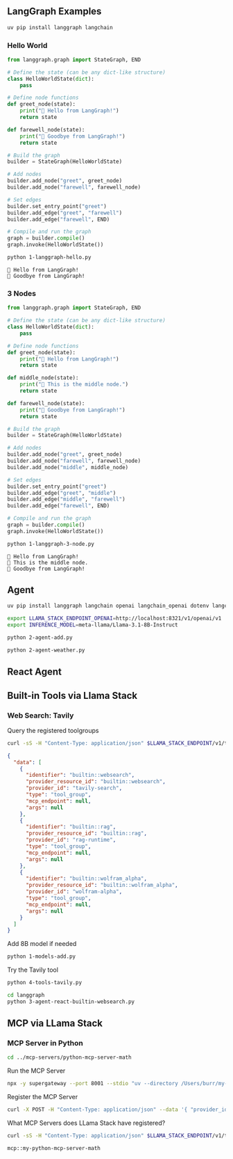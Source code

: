 ## LangGraph Examples

```bash
uv pip install langgraph langchain
```

### Hello World

```python
from langgraph.graph import StateGraph, END

# Define the state (can be any dict-like structure)
class HelloWorldState(dict):
    pass

# Define node functions
def greet_node(state):
    print("👋 Hello from LangGraph!")
    return state

def farewell_node(state):
    print("👋 Goodbye from LangGraph!")
    return state

# Build the graph
builder = StateGraph(HelloWorldState)

# Add nodes
builder.add_node("greet", greet_node)
builder.add_node("farewell", farewell_node)

# Set edges
builder.set_entry_point("greet")
builder.add_edge("greet", "farewell")
builder.add_edge("farewell", END)

# Compile and run the graph
graph = builder.compile()
graph.invoke(HelloWorldState())
```


```bash
python 1-langgraph-hello.py
```

```
👋 Hello from LangGraph!
👋 Goodbye from LangGraph!
```

### 3 Nodes

```python
from langgraph.graph import StateGraph, END

# Define the state (can be any dict-like structure)
class HelloWorldState(dict):
    pass

# Define node functions
def greet_node(state):
    print("👋 Hello from LangGraph!")
    return state

def middle_node(state):
    print("🔄 This is the middle node.")
    return state

def farewell_node(state):
    print("👋 Goodbye from LangGraph!")
    return state

# Build the graph
builder = StateGraph(HelloWorldState)

# Add nodes
builder.add_node("greet", greet_node)
builder.add_node("farewell", farewell_node)
builder.add_node("middle", middle_node)

# Set edges
builder.set_entry_point("greet")
builder.add_edge("greet", "middle")
builder.add_edge("middle", "farewell")
builder.add_edge("farewell", END)

# Compile and run the graph
graph = builder.compile()
graph.invoke(HelloWorldState())
```

```bash
python 1-langgraph-3-node.py
```

```
👋 Hello from LangGraph!
🔄 This is the middle node.
👋 Goodbye from LangGraph!
```

## Agent

```bash
uv pip install langgraph langchain openai langchain_openai dotenv langchain_community
```


```bash
export LLAMA_STACK_ENDPOINT_OPENAI=http://localhost:8321/v1/openai/v1
export INFERENCE_MODEL=meta-llama/Llama-3.1-8B-Instruct

```

```bash
python 2-agent-add.py
```

```bash
python 2-agent-weather.py
```

## React Agent

## Built-in Tools via Llama Stack

### Web Search: Tavily

Query the registered toolgroups

```bash
curl -sS -H "Content-Type: application/json" $LLAMA_STACK_ENDPOINT/v1/toolgroups | jq
```

```json
{
  "data": [
    {
      "identifier": "builtin::websearch",
      "provider_resource_id": "builtin::websearch",
      "provider_id": "tavily-search",
      "type": "tool_group",
      "mcp_endpoint": null,
      "args": null
    },
    {
      "identifier": "builtin::rag",
      "provider_resource_id": "builtin::rag",
      "provider_id": "rag-runtime",
      "type": "tool_group",
      "mcp_endpoint": null,
      "args": null
    },
    {
      "identifier": "builtin::wolfram_alpha",
      "provider_resource_id": "builtin::wolfram_alpha",
      "provider_id": "wolfram-alpha",
      "type": "tool_group",
      "mcp_endpoint": null,
      "args": null
    }
  ]
}
```

Add 8B model if needed

```bash
python 1-models-add.py
```

Try the Tavily tool

```bash
python 4-tools-tavily.py
```

```bash
cd langgraph
python 3-agent-react-builtin-websearch.py
```


## MCP via LLama Stack

### MCP Server in Python

```bash
cd ../mcp-servers/python-mcp-server-math
```

Run the MCP Server

```bash
npx -y supergateway --port 8001 --stdio "uv --directory /Users/burr/my-projects/llama-stack-tutorial/mcp-servers/python-mcp-server-math run mcp_server_sse_tools.py"
```

Register the MCP Server

```bash
curl -X POST -H "Content-Type: application/json" --data '{ "provider_id" : "model-context-protocol", "toolgroup_id" : "mcp::my-python-mcp-server-math", "mcp_endpoint" : { "uri" : "http://host.docker.internal:8001/sse"}}' $LLAMA_STACK_ENDPOINT/v1/toolgroups
```

What MCP Servers does LLama Stack have registered?

```bash
curl -sS -H "Content-Type: application/json" $LLAMA_STACK_ENDPOINT/v1/toolgroups | jq -r '.data[] | select(.identifier | startswith("mcp::")) | .identifier'
```

```
mcp::my-python-mcp-server-math
```

